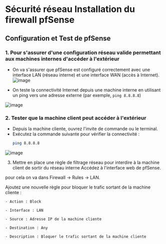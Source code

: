 # Sécurité réseau Installation du firewall pfSense
## Configuration et Test de pfSense

### 1. Pour s'assurer d'une configuration réseau valide permettant aux machines internes d'accéder à l'extérieur
- On va s'assurer que pfSense est configuré correctement avec une interface LAN (réseau interne) et une interface WAN (accès à Internet).
  ![image](https://github.com/user-attachments/assets/79d2b35e-0786-47ad-aff8-1c760c5c65f6)

- On teste la connectivité Internet depuis une machine interne en utilisant un ping vers une adresse externe (par exemple, `ping 8.8.8.8`)


![image](https://github.com/user-attachments/assets/bb90c45c-b1b6-4df6-b255-e18a671cc650)

### 2. Tester que la machine client peut accéder à l'extérieur
- Depuis la machine cliente, ouvrez l'invite de commande ou le terminal.
- Exécutez la commande suivante pour vérifier la connectivité :
  ```bash
  ping 8.8.8.8

![image](https://github.com/user-attachments/assets/dc0ff9e0-71aa-4183-89fd-58803b83488c)



3. Mettre en place une règle de filtrage réseau pour interdire à la machine client de sortir du réseau interne
Accédez à l'interface web de pfSense.

  pour cela on va dans Firewall -> Rules -> LAN.

Ajoutez une nouvelle règle pour bloquer le trafic sortant de la machine cliente :

    - Action : Block

    - Interface : LAN

    - Source : Adresse IP de la machine cliente

    - Destination : Any

    - Description : Bloquer le trafic sortant de la machine cliente
